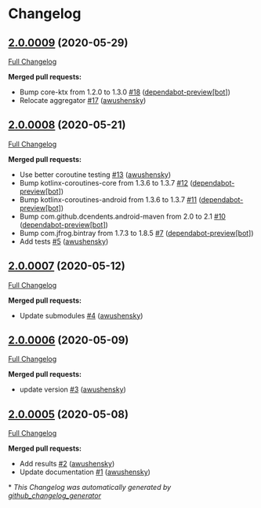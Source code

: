 # Changelog

## [2.0.0009](https://github.com/getbouncer/scan-payment-android/tree/2.0.0009) (2020-05-29)

[Full Changelog](https://github.com/getbouncer/scan-payment-android/compare/2.0.0008...2.0.0009)

**Merged pull requests:**

- Bump core-ktx from 1.2.0 to 1.3.0 [\#18](https://github.com/getbouncer/scan-payment-android/pull/18) ([dependabot-preview[bot]](https://github.com/apps/dependabot-preview))
- Relocate aggregator [\#17](https://github.com/getbouncer/scan-payment-android/pull/17) ([awushensky](https://github.com/awushensky))

## [2.0.0008](https://github.com/getbouncer/scan-payment-android/tree/2.0.0008) (2020-05-21)

[Full Changelog](https://github.com/getbouncer/scan-payment-android/compare/2.0.0007...2.0.0008)

**Merged pull requests:**

- Use better coroutine testing [\#13](https://github.com/getbouncer/scan-payment-android/pull/13) ([awushensky](https://github.com/awushensky))
- Bump kotlinx-coroutines-core from 1.3.6 to 1.3.7 [\#12](https://github.com/getbouncer/scan-payment-android/pull/12) ([dependabot-preview[bot]](https://github.com/apps/dependabot-preview))
- Bump kotlinx-coroutines-android from 1.3.6 to 1.3.7 [\#11](https://github.com/getbouncer/scan-payment-android/pull/11) ([dependabot-preview[bot]](https://github.com/apps/dependabot-preview))
- Bump com.github.dcendents.android-maven from 2.0 to 2.1 [\#10](https://github.com/getbouncer/scan-payment-android/pull/10) ([dependabot-preview[bot]](https://github.com/apps/dependabot-preview))
- Bump com.jfrog.bintray from 1.7.3 to 1.8.5 [\#7](https://github.com/getbouncer/scan-payment-android/pull/7) ([dependabot-preview[bot]](https://github.com/apps/dependabot-preview))
- Add tests [\#5](https://github.com/getbouncer/scan-payment-android/pull/5) ([awushensky](https://github.com/awushensky))

## [2.0.0007](https://github.com/getbouncer/scan-payment-android/tree/2.0.0007) (2020-05-12)

[Full Changelog](https://github.com/getbouncer/scan-payment-android/compare/2.0.0006...2.0.0007)

**Merged pull requests:**

- Update submodules [\#4](https://github.com/getbouncer/scan-payment-android/pull/4) ([awushensky](https://github.com/awushensky))

## [2.0.0006](https://github.com/getbouncer/scan-payment-android/tree/2.0.0006) (2020-05-09)

[Full Changelog](https://github.com/getbouncer/scan-payment-android/compare/2.0.0005...2.0.0006)

**Merged pull requests:**

- update version [\#3](https://github.com/getbouncer/scan-payment-android/pull/3) ([awushensky](https://github.com/awushensky))

## [2.0.0005](https://github.com/getbouncer/scan-payment-android/tree/2.0.0005) (2020-05-08)

[Full Changelog](https://github.com/getbouncer/scan-payment-android/compare/d19502708ef72c01d522e2d18e7a8bfbb81ec0b2...2.0.0005)

**Merged pull requests:**

- Add results [\#2](https://github.com/getbouncer/scan-payment-android/pull/2) ([awushensky](https://github.com/awushensky))
- Update documentation [\#1](https://github.com/getbouncer/scan-payment-android/pull/1) ([awushensky](https://github.com/awushensky))



\* *This Changelog was automatically generated by [github_changelog_generator](https://github.com/github-changelog-generator/github-changelog-generator)*

